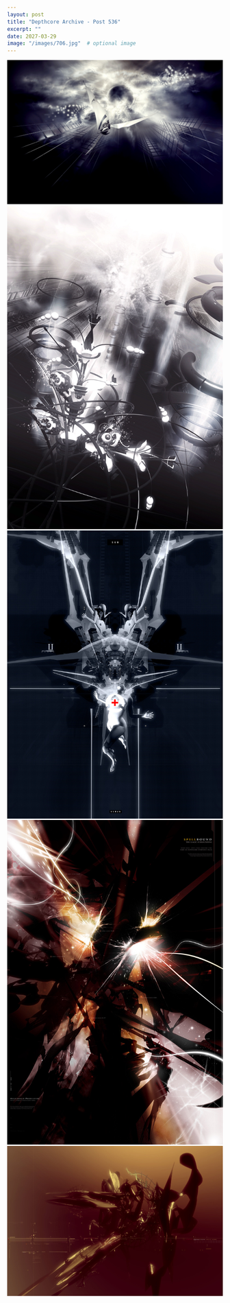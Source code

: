 ```yaml
---
layout: post
title: "Depthcore Archive - Post 536"
excerpt: ""
date: 2027-03-29
image: "/images/706.jpg"  # optional image
---
```


<img src="/images/706.jpg">
<img src="/images/707.jpg" alt="707.jpg"/>
<img src="/images/709.jpg" alt="709.jpg"/>
<img src="/images/711.jpg" alt="711.jpg"/>
<img src="/images/712.jpg" alt="712.jpg"/>
